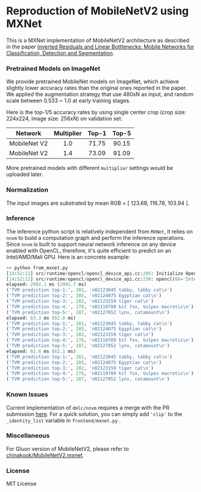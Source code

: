 # Reproduction of MobileNetV2 using MXNet

This is a MXNet implementation of MobileNetV2 architecture as described in the paper [Inverted Residuals and Linear Bottlenecks: Mobile Networks for Classification, Detection and Segmentation](https://arxiv.org/pdf/1801.04381).

### Pretrained Models on ImageNet

We provide pretrained MobileNet models on ImageNet, which achieve slightly lower accuracy rates than the original ones reported in the paper. We applied the augmentation strategy that use 480xN as input, and random scale between 0.533 ~ 1.0 at early training stages.

Here is the top-1/5 accuracy rates by using single center crop (crop size: 224x224, image size: 256xN) on validation set:

Network|Multiplier|Top-1|Top-5|
:---:|:---:|:---:|:---:|
MobileNet V2|1.0|71.75|90.15|
MobileNet V2|1.4|73.09|91.09|

More pretrained models with different `multiplier` settings would be uploaded later.

### Normalization

The input images are substrated by mean RGB = [ 123.68, 116.78, 103.94 ].

### Inference

The inference python script is relatively independent from `MXNet`, it relies on `nnvm` to build a computation graph and perform the inference operations. 
Since `nnvm` is built to support neural network inference on any device enabled with OpenCL, therefore, it's quite efficient to predict on an Intel/AMD/Mali GPU. Here is an concrete example:

``` python
>> python from_mxnet.py
[14:52:11] src/runtime/opencl/opencl_device_api.cc:205: Initialize OpenCL platform 'Intel Gen OCL Driver'
[14:52:12] src/runtime/opencl/opencl_device_api.cc:230: opencl(0)='Intel(R) HD Graphics Skylake ULT GT2' cl_device_id=0x7f091bbd2bc0
elapsed: 2992.1 ms (2991.7 ms)
('TVM prediction top-1:', 281, 'n02123045 tabby, tabby cat\n')
('TVM prediction top-2:', 285, 'n02124075 Egyptian cat\n')
('TVM prediction top-3:', 282, 'n02123159 tiger cat\n')
('TVM prediction top-4:', 278, 'n02119789 kit fox, Vulpes macrotis\n')
('TVM prediction top-5:', 287, 'n02127052 lynx, catamount\n')
elapsed: 63.3 ms (62.8 ms)
('TVM prediction top-1:', 281, 'n02123045 tabby, tabby cat\n')
('TVM prediction top-2:', 285, 'n02124075 Egyptian cat\n')
('TVM prediction top-3:', 282, 'n02123159 tiger cat\n')
('TVM prediction top-4:', 278, 'n02119789 kit fox, Vulpes macrotis\n')
('TVM prediction top-5:', 287, 'n02127052 lynx, catamount\n')
elapsed: 62.6 ms (62.1 ms)
('TVM prediction top-1:', 281, 'n02123045 tabby, tabby cat\n')
('TVM prediction top-2:', 285, 'n02124075 Egyptian cat\n')
('TVM prediction top-3:', 282, 'n02123159 tiger cat\n')
('TVM prediction top-4:', 278, 'n02119789 kit fox, Vulpes macrotis\n')
('TVM prediction top-5:', 287, 'n02127052 lynx, catamount\n')
```

### Known Issues

Current implementation of `dmlc/nnvm` requires a merge with the PR submission [here](https://github.com/dmlc/nnvm/pull/435). For a quick solution, you can simply add `'clip'` to the `_identity_list` variable in `frontend/mxnet.py` .

### Miscellaneous

For Gluon version of MobileNetV2, please refer to [chinakook/MobileNetV2.mxnet](https://github.com/chinakook/MobileNetV2.mxnet).

### License

MIT License

